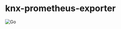 # knx-prometheus-exporter

![Go](https://github.com/bozzo/knx-prometheus-exporter/workflows/Go/badge.svg)
